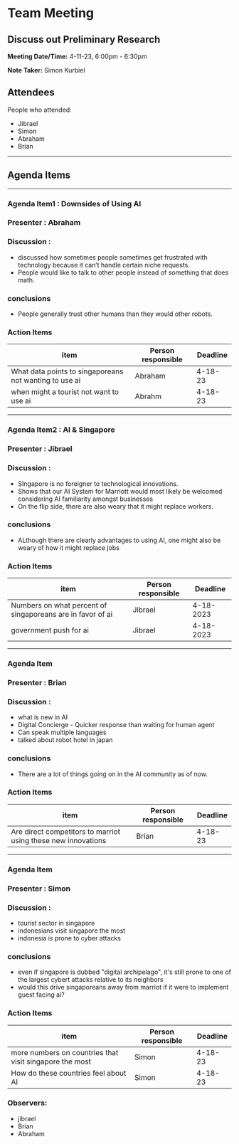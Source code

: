 # Team Meeting
## Discuss out Preliminary Research

**Meeting Date/Time:** 4-11-23, 6:00pm - 6:30pm

**Note Taker:** Simon Kurbiel 

## Attendees
People who attended:
- Jibrael
- Simon
- Abraham
- Brian

---

## Agenda Items

---

### Agenda Item1 : Downsides of Using AI
### Presenter : Abraham
### Discussion :
- discussed how sometimes people sometimes get frustrated with technology because it can’t handle certain niche requests.
- People would like to talk to other people instead of something that does math.
### conclusions
- People generally trust other humans than they would other robots.



### Action Items
item | Person responsible | Deadline |
---- | ---- | ---- |
| What data points to singaporeans not wanting to use ai  | Abraham | 4-18-23 |
|when might a tourist not want to use ai | Abrahm |4-18-23
---


### Agenda Item2 : AI & Singapore
### Presenter : Jibrael
### Discussion : 
- SIngapore is no foreigner to technological innovations.
- Shows that our AI System for Marriott would most likely be welcomed considering AI familiarity amongst businesses
- On the flip side, there are also weary that it might replace workers.
### conclusions
- ALthough there are clearly advantages to using AI, one might also be weary of how it might replace jobs



### Action Items
item | Person responsible | Deadline |
---- | ---- | ---- |
| Numbers on what percent of singaporeans are in favor of ai  | Jibrael | 4-18-2023 |
| government push for ai  | Jibrael | 4-18-2023 |


---

### Agenda Item
### Presenter : Brian
### Discussion :
- what is new in AI
- Digital Concierge - Quicker response than waiting for human agent
- Can speak multiple languages
- talked about robot hotel in japan
### conclusions
- There are a lot of things going on in the AI community as of now.



### Action Items
item | Person responsible | Deadline |
---- | ---- | ---- |
| Are direct competitors to marriot using these new innovations  | Brian | 4-18-23 |


---

### Agenda Item
### Presenter : Simon
### Discussion :
- tourist sector in singapore
- indonesians visit singapore the most
- indonesia is prone to cyber attacks

### conclusions
- even if singapore is dubbed "digital archipelago", it's still prone to one of the largest cybert attacks relative to its neighbors
- would this drive singaporeans away from marriot if it were to implement guest facing ai?



### Action Items
item | Person responsible | Deadline |
---- | ---- | ---- |
| more numbers on countries that visit singapore the most  | Simon | 4-18-23 |
| How do these countries feel about AI | Simon | 4-18-23 |


### Observers:
- jibrael
- Brian
- Abraham


